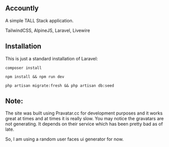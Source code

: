 ## Accountly

A simple TALL Stack application.

TailwindCSS, AlpineJS, Laravel, Livewire

## Installation

This is just a standard installation of Laravel:

`composer install`

`npm install && npm run dev`

`php artisan migrate:fresh && php artisan db:seed`

## Note:

The site was built using Pravatar.cc for development purposes and it works great at times and at 
times it is really slow. You may notice the gravatars are not generating.
It depends on their service which has been pretty bad as of late.

So, I am using a random user faces ui generator for now. 
